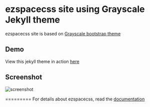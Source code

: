 ezspacecss site using Grayscale Jekyll theme
==========================================

ezspacecss site is based on [Grayscale bootstrap theme ](http://ironsummitmedia.github.io/startbootstrap-grayscale/)

## Demo
View this jekyll theme in action [here](https://jeromelachaud.github.io/grayscale-theme)

## Screenshot
![screenshot](https://github.com/dmanzer2/jekyll-site/blob/master/img/ez-space.png)

=========
For details about ezspacecss, read the [documentation](https://github.com/dmanzer2/ez-space-css-repo)
